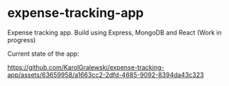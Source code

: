 # expense-tracking-app
Expense tracking app. Build using Express, MongoDB and React (Work in progress)

Current state of the app: 

https://github.com/KarolGralewski/expense-tracking-app/assets/63659958/a1663cc2-2dfd-4685-9092-8394da43c323

